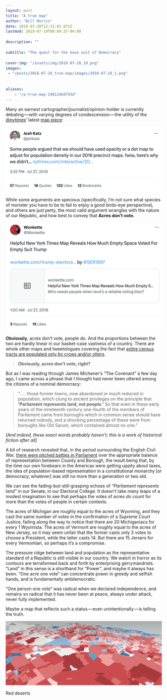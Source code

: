 ```yaml
---
layout: post
title: "A true map"
author: "Bill Morris"
date: 2018-07-28T12:31:01.071Z
lastmod: 2019-07-19T09:09:37-04:00

description: ""

subtitle: "The quest for the base unit of Democracy"

cover-img: "/assets/img/2018-07-28_10.png" 
images:
 - "/posts/2018-07-28_true-map/images/2018-07-28_1.png" 


aliases:
    - "/a-true-map-248124b9793d"
---
```


Many an earnest cartographer/journalist/opinion-holder is currently debating — with varying degrees of condescension — the utility of the [@nytimes](https://twitter.com/nytimes)’ latest [map piece](https://www.nytimes.com/interactive/2018/upshot/election-2016-voting-precinct-maps.html):

![1](/shoals/assets/img/2018-07-28_11.png)


While some arguments are specious (specifically, I’m not sure what species of monster you have to be to fail to enjoy a good birds-eye perspective), and others are just petty, the most valid argument wrangles with the nature of our Republic, and how best to convey that **Acres don’t vote.**

![1](/shoals/assets/img/2018-07-28_12.png)


**Obviously**, acres don’t vote, people do. And the proportions between the two are hardly linear in our basket-case vastness of a country. There are whole other maps and tweetologues covering the fact that [entire census tracts are populated only by crows and/or otters](http://mapsbynik.com/maps/census0pop/).

> **Obviously, acres don’t vote, right?**

But as I was reading through James Michener’s “The Covenant” a few day ago, I came across a phrase that I thought had never been uttered among the citizens of a nominal democracy:

> ". . . those former towns, now abandoned or much reduced in population, which clung to ancient privileges on the principle that **'Parliament represents land, not people.'** So that even in these early years of the nineteenth century one-fourth of the members of Parliament came from boroughs which in common sense should have returned nobody, and a shocking percentage of these were from boroughs like Old Sarum, which contained almost no one."

_[And indeed, these exact words probably haven’t; this is a work of historical fiction after all]_

A bit of research revealed that, in the period surrounding the English Civil War, [there were pitched battles in Parliament](https://www.parliament.uk/about/living-heritage/evolutionofparliament/parliamentaryauthority/civilwar/overview/commons-representation-changes/) over the appropriate balance of representation between County and Borough, the result being that, by the time our own forebears in the Americas were getting uppity about taxes, the idea of population-based representation in a constitutional monarchy [or democracy, whatever] was still no more than a generation or two old.

We can see the fading-but-still-grasping echoes of _“Parliament represents land”_ in our Senate, in our Electoral College. It doesn’t take many leaps of a modest imagination to see that perhaps the votes of acres _do_ count for more than the votes of people in certain contexts.

The acres of Michigan are roughly equal to the acres of Wyoming, and they cast the same number of votes in the confirmation of a Supreme Court Justice, failing along the way to notice that there are 20 Michiganiacs for every 1 Wyomista. The acres of Vermont are roughly equal to the acres of New Jersey, so it may seem unfair that the former casts only 3 votes to choose a President, while the latter casts 14. But there are 15 Jersers for every Vermontian, so perhaps it’s a compromise.

The pressure ridge between land and population as the representative standard of a Republic is still visible in our country. We watch in horror as its contours are terraformed back and forth by enterprising gerrymandrists. “Land” in this sense is a shorthand for “Power”, and maybe it always has been. “One acre one vote” can concentrate power in greedy and selfish hands, and is fundamentally antidemocratic.

“One person one vote” was radical when we declared independence, and remains so radical that it has never been at peace, always under attack, never fully implemented.

Maybe a map that reflects such a status — even unintentionally — is telling the truth.



![image](/shoals/assets/img/2018-07-28_1.png)

Red deserts
